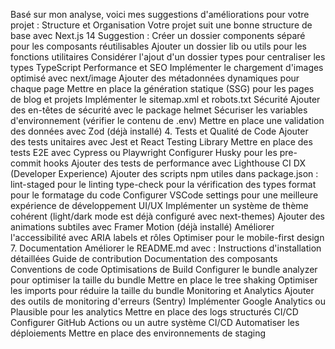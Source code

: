 Basé sur mon analyse, voici mes suggestions d'améliorations pour votre projet :
Structure et Organisation
Votre projet suit une bonne structure de base avec Next.js 14
Suggestion : Créer un dossier components séparé pour les composants réutilisables
Ajouter un dossier lib ou utils pour les fonctions utilitaires
Considérer l'ajout d'un dossier types pour centraliser les types TypeScript
Performance et SEO
Implémenter le chargement d'images optimisé avec next/image
Ajouter des métadonnées dynamiques pour chaque page
Mettre en place la génération statique (SSG) pour les pages de blog et projets
Implémenter le sitemap.xml et robots.txt
Sécurité
Ajouter des en-têtes de sécurité avec le package helmet
Sécuriser les variables d'environnement (vérifier le contenu de .env)
Mettre en place une validation des données avec Zod (déjà installé)
4. Tests et Qualité de Code
Ajouter des tests unitaires avec Jest et React Testing Library
Mettre en place des tests E2E avec Cypress ou Playwright
Configurer Husky pour les pre-commit hooks
Ajouter des tests de performance avec Lighthouse CI
DX (Developer Experience)
Ajouter des scripts npm utiles dans package.json :
lint-staged pour le linting
type-check pour la vérification des types
format pour le formatage du code
Configurer VSCode settings pour une meilleure expérience de développement
UI/UX
Implémenter un système de thème cohérent (light/dark mode est déjà configuré avec next-themes)
Ajouter des animations subtiles avec Framer Motion (déjà installé)
Améliorer l'accessibilité avec ARIA labels et rôles
Optimiser pour le mobile-first design
7. Documentation
Améliorer le README.md avec :
Instructions d'installation détaillées
Guide de contribution
Documentation des composants
Conventions de code
Optimisations de Build
Configurer le bundle analyzer pour optimiser la taille du bundle
Mettre en place le tree shaking
Optimiser les imports pour réduire la taille du bundle
Monitoring et Analytics
Ajouter des outils de monitoring d'erreurs (Sentry)
Implémenter Google Analytics ou Plausible pour les analytics
Mettre en place des logs structurés
CI/CD
Configurer GitHub Actions ou un autre système CI/CD
Automatiser les déploiements
Mettre en place des environnements de staging